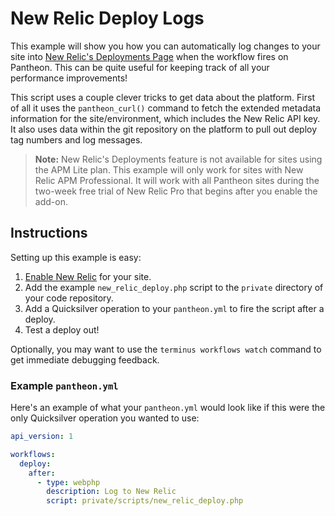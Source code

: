 # New Relic Deploy Logs #

This example will show you how you can automatically log changes to your site into [New Relic's Deployments Page](https://docs.newrelic.com/docs/apm/applications-menu/events/deployments-page) when the workflow fires on Pantheon. This can be quite useful for keeping track of all your performance improvements!

This script uses a couple clever tricks to get data about the platform. First of all it uses the `pantheon_curl()` command to fetch the extended metadata information for the site/environment, which includes the New Relic API key. It also uses data within the git repository on the platform to pull out deploy tag numbers and log messages. 

> **Note:** New Relic's Deployments feature is not available for sites using the APM Lite plan. This example will only work for sites with New Relic APM Professional. It will work with all Pantheon sites during the two-week free trial of New Relic Pro that begins after you enable the add-on. 

## Instructions ##

Setting up this example is easy:

1. [Enable New Relic](https://pantheon.io/docs/articles/sites/newrelic/) for your site. 
2. Add the example `new_relic_deploy.php` script to the `private` directory of your code repository.
3. Add a Quicksilver operation to your `pantheon.yml` to fire the script after a deploy.
4. Test a deploy out!

Optionally, you may want to use the `terminus workflows watch` command to get immediate debugging feedback.

### Example `pantheon.yml` ###

Here's an example of what your `pantheon.yml` would look like if this were the only Quicksilver operation you wanted to use:

```yaml
api_version: 1

workflows:
  deploy:
    after:
      - type: webphp
        description: Log to New Relic
        script: private/scripts/new_relic_deploy.php
```
